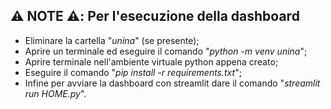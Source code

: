 ## :warning: NOTE :warning:: Per l'esecuzione della dashboard

- Eliminare la cartella "_unina_" (se presente);
- Aprire un terminale ed eseguire il comando "_python -m venv unina_";
- Aprire terminale nell'ambiente virtuale python appena creato;
- Eseguire il comando "_pip install -r requirements.txt_";
- Infine per avviare la dashboard con streamlit dare il comando "_streamlit run HOME.py_".
